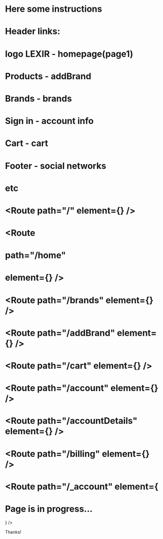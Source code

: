   # Here some instructions

#  Header links:
#  logo LEXIR - homepage(page1)
#  Products - addBrand
#  Brands - brands
#  Sign in - account info
#  Cart - cart

#  Footer - social networks
#  etc

#  <Routes>
#          <Route path="/" element={<Page1 />} />
#          <Route
#            path="/home"
#            element={<Navigate to="/" />} />
#          <Route path="/brands" element={<Brands />} />
#          <Route path="/addBrand" element={<AddBrand />} />
#          <Route path="/cart" element={<Cart />} />
#          <Route path="/account" element={<Account />} />
#          <Route path="/accountDetails" element={<AccountDetails />} />
#          <Route path="/billing" element={<Billing />} />
#          <Route path="/_account" element={<h1 className="text-center font-bold text-3xl">Page is in progress...</h1>} />

Thanks!

